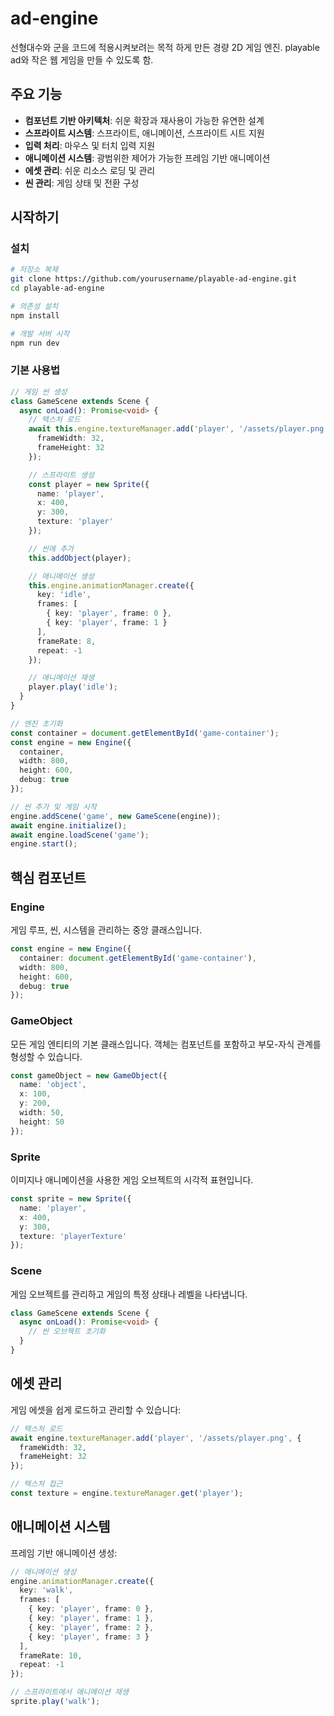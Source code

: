 # ad-engine
선형대수와 군을 코드에 적용시켜보려는 목적 하게 만든 경량 2D 게임 엔진.
playable ad와 작은 웹 게임을 만들 수 있도록 함.

## 주요 기능

- **컴포넌트 기반 아키텍처**: 쉬운 확장과 재사용이 가능한 유연한 설계
- **스프라이트 시스템**: 스프라이트, 애니메이션, 스프라이트 시트 지원
- **입력 처리**: 마우스 및 터치 입력 지원
- **애니메이션 시스템**: 광범위한 제어가 가능한 프레임 기반 애니메이션
- **에셋 관리**: 쉬운 리소스 로딩 및 관리
- **씬 관리**: 게임 상태 및 전환 구성

## 시작하기

### 설치

```bash
# 저장소 복제
git clone https://github.com/yourusername/playable-ad-engine.git
cd playable-ad-engine

# 의존성 설치
npm install

# 개발 서버 시작
npm run dev
```

### 기본 사용법

```typescript
// 게임 씬 생성
class GameScene extends Scene {
  async onLoad(): Promise<void> {
    // 텍스처 로드
    await this.engine.textureManager.add('player', '/assets/player.png', {
      frameWidth: 32,
      frameHeight: 32
    });

    // 스프라이트 생성
    const player = new Sprite({
      name: 'player',
      x: 400,
      y: 300,
      texture: 'player'
    });

    // 씬에 추가
    this.addObject(player);

    // 애니메이션 생성
    this.engine.animationManager.create({
      key: 'idle',
      frames: [
        { key: 'player', frame: 0 },
        { key: 'player', frame: 1 }
      ],
      frameRate: 8,
      repeat: -1
    });

    // 애니메이션 재생
    player.play('idle');
  }
}

// 엔진 초기화
const container = document.getElementById('game-container');
const engine = new Engine({
  container,
  width: 800,
  height: 600,
  debug: true
});

// 씬 추가 및 게임 시작
engine.addScene('game', new GameScene(engine));
await engine.initialize();
await engine.loadScene('game');
engine.start();
```

## 핵심 컴포넌트

### Engine

게임 루프, 씬, 시스템을 관리하는 중앙 클래스입니다.

```typescript
const engine = new Engine({
  container: document.getElementById('game-container'),
  width: 800,
  height: 600,
  debug: true
});
```

### GameObject

모든 게임 엔티티의 기본 클래스입니다. 객체는 컴포넌트를 포함하고 부모-자식 관계를 형성할 수 있습니다.

```typescript
const gameObject = new GameObject({
  name: 'object',
  x: 100,
  y: 200,
  width: 50,
  height: 50
});
```

### Sprite

이미지나 애니메이션을 사용한 게임 오브젝트의 시각적 표현입니다.

```typescript
const sprite = new Sprite({
  name: 'player',
  x: 400,
  y: 300,
  texture: 'playerTexture'
});
```

### Scene

게임 오브젝트를 관리하고 게임의 특정 상태나 레벨을 나타냅니다.

```typescript
class GameScene extends Scene {
  async onLoad(): Promise<void> {
    // 씬 오브젝트 초기화
  }
}
```

## 에셋 관리

게임 에셋을 쉽게 로드하고 관리할 수 있습니다:

```typescript
// 텍스처 로드
await engine.textureManager.add('player', '/assets/player.png', {
  frameWidth: 32,
  frameHeight: 32
});

// 텍스처 접근
const texture = engine.textureManager.get('player');
```

## 애니메이션 시스템

프레임 기반 애니메이션 생성:

```typescript
// 애니메이션 생성
engine.animationManager.create({
  key: 'walk',
  frames: [
    { key: 'player', frame: 0 },
    { key: 'player', frame: 1 },
    { key: 'player', frame: 2 },
    { key: 'player', frame: 3 }
  ],
  frameRate: 10,
  repeat: -1
});

// 스프라이트에서 애니메이션 재생
sprite.play('walk');
```
